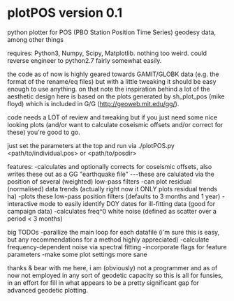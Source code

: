 # plotPOS version 0.1 
python plotter for POS (PBO Station Position Time Series) geodesy data, among other things

requires: Python3, Numpy, Scipy, Matplotlib. nothing too weird. could reverse engineer to python2.7 fairly somewhat easily.

the code as of now is highly geared towards GAMIT/GLOBK data (e.g. the format of the rename/eq files)
but with a little tweaking it should be easy enough to use anything. on that note the inspiration behind 
a lot of the aesthetic design here is based on the plots generated by sh_plot_pos (mike floyd) which 
is included in G/G (http://geoweb.mit.edu/gg/).

code needs a LOT of review and tweaking but if you just need some nice looking plots (and/or want to calculate coseismic
offsets and/or correct for these) you're good to go. 

just set the parameters at the top and run via ./plotPOS.py <path/to/individual.pos> or <path/to/posdir> 

features:
-calculates and optionally corrects for coseismic offsets, also writes these out as a GG "earthquake file"
---these are calulated via the position of several (weighted) low-pass filters
-can plot residual (normalised) data trends (actually right now it ONLY plots residual trends ha)
-plots these low-pass position filters (defaults to 3 months and 1 year)
-interactive mode to easily identify DOY dates for ill-fitting data (good for campaign data)
-calculates freq^0 white noise (defined as scatter over a period < 3 months) 

big TODOs
-parallize the main loop for each datafile (i'm sure this is easy, but any recommendations for a method highly appreciated)
-calculate frequency-dependent noise via spectral fitting 
-incorporate flags for feature parameters
-make some plot settings more sane

thanks & bear with me here, i am (obviously) not a programmer and as of now not employed in any sort of geodetic capacity
so this is all for funsies, in an effort for fill in what appears to be a pretty significant gap for advanced geodetic
plotting. 
